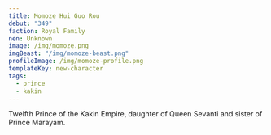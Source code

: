 ```yaml
---
title: Momoze Hui Guo Rou
debut: "349"
faction: Royal Family
nen: Unknown
image: /img/momoze.png
imgBeast: "/img/momoze-beast.png"
profileImage: /img/momoze-profile.png
templateKey: new-character
tags:
  - prince
  - kakin
---
```


Twelfth Prince of the Kakin Empire, daughter of Queen Sevanti and sister of Prince Marayam.
